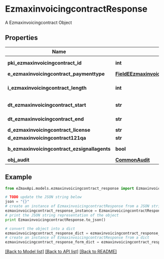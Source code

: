 # EzmaxinvoicingcontractResponse

A Ezmaxinvoicingcontract Object

## Properties

Name | Type | Description | Notes
------------ | ------------- | ------------- | -------------
**pki_ezmaxinvoicingcontract_id** | **int** | The unique ID of the Ezmaxinvoicingcontract | 
**e_ezmaxinvoicingcontract_paymenttype** | [**FieldEEzmaxinvoicingcontractPaymenttype**](FieldEEzmaxinvoicingcontractPaymenttype.md) |  | 
**i_ezmaxinvoicingcontract_length** | **int** | The length in years of the Ezmaxinvoicingcontract | 
**dt_ezmaxinvoicingcontract_start** | **str** | The start date of the Ezmaxinvoicingcontract | 
**dt_ezmaxinvoicingcontract_end** | **str** | The end date of the Ezmaxinvoicingcontract | 
**d_ezmaxinvoicingcontract_license** | **str** | The price of the license | 
**d_ezmaxinvoicingcontract121qa** | **str** | The price for 121QA | 
**b_ezmaxinvoicingcontract_ezsignallagents** | **bool** | Whether eZsign is for all agents | 
**obj_audit** | [**CommonAudit**](CommonAudit.md) |  | 

## Example

```python
from eZmaxApi.models.ezmaxinvoicingcontract_response import EzmaxinvoicingcontractResponse

# TODO update the JSON string below
json = "{}"
# create an instance of EzmaxinvoicingcontractResponse from a JSON string
ezmaxinvoicingcontract_response_instance = EzmaxinvoicingcontractResponse.from_json(json)
# print the JSON string representation of the object
print EzmaxinvoicingcontractResponse.to_json()

# convert the object into a dict
ezmaxinvoicingcontract_response_dict = ezmaxinvoicingcontract_response_instance.to_dict()
# create an instance of EzmaxinvoicingcontractResponse from a dict
ezmaxinvoicingcontract_response_form_dict = ezmaxinvoicingcontract_response.from_dict(ezmaxinvoicingcontract_response_dict)
```
[[Back to Model list]](../README.md#documentation-for-models) [[Back to API list]](../README.md#documentation-for-api-endpoints) [[Back to README]](../README.md)


